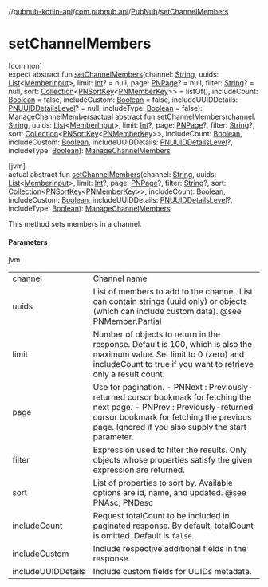 //[pubnub-kotlin-api](../../../index.md)/[com.pubnub.api](../index.md)/[PubNub](index.md)/[setChannelMembers](set-channel-members.md)

# setChannelMembers

[common]\
expect abstract fun [setChannelMembers](set-channel-members.md)(channel: [String](https://kotlinlang.org/api/latest/jvm/stdlib/kotlin/-string/index.html), uuids: [List](https://kotlinlang.org/api/latest/jvm/stdlib/kotlin.collections/-list/index.html)&lt;[MemberInput](../../com.pubnub.api.models.consumer.objects.member/-member-input/index.md)&gt;, limit: [Int](https://kotlinlang.org/api/latest/jvm/stdlib/kotlin/-int/index.html)? = null, page: [PNPage](../../../../../pubnub-kotlin/pubnub-kotlin-core-api/pubnub-kotlin-core-api/com.pubnub.api.models.consumer.objects/-p-n-page/index.md)? = null, filter: [String](https://kotlinlang.org/api/latest/jvm/stdlib/kotlin/-string/index.html)? = null, sort: [Collection](https://kotlinlang.org/api/latest/jvm/stdlib/kotlin.collections/-collection/index.html)&lt;[PNSortKey](../../com.pubnub.api.models.consumer.objects/-p-n-sort-key/index.md)&lt;[PNMemberKey](../../com.pubnub.api.models.consumer.objects/-p-n-member-key/index.md)&gt;&gt; = listOf(), includeCount: [Boolean](https://kotlinlang.org/api/latest/jvm/stdlib/kotlin/-boolean/index.html) = false, includeCustom: [Boolean](https://kotlinlang.org/api/latest/jvm/stdlib/kotlin/-boolean/index.html) = false, includeUUIDDetails: [PNUUIDDetailsLevel](../../com.pubnub.api.models.consumer.objects.member/-p-n-u-u-i-d-details-level/index.md)? = null, includeType: [Boolean](https://kotlinlang.org/api/latest/jvm/stdlib/kotlin/-boolean/index.html) = false): [ManageChannelMembers](../../com.pubnub.api.endpoints.objects.member/-manage-channel-members/index.md)actual abstract fun [setChannelMembers](set-channel-members.md)(channel: [String](https://kotlinlang.org/api/latest/jvm/stdlib/kotlin/-string/index.html), uuids: [List](https://kotlinlang.org/api/latest/jvm/stdlib/kotlin.collections/-list/index.html)&lt;[MemberInput](../../com.pubnub.api.models.consumer.objects.member/-member-input/index.md)&gt;, limit: [Int](https://kotlinlang.org/api/latest/jvm/stdlib/kotlin/-int/index.html)?, page: [PNPage](../../../../../pubnub-kotlin/pubnub-kotlin-core-api/pubnub-kotlin-core-api/com.pubnub.api.models.consumer.objects/-p-n-page/index.md)?, filter: [String](https://kotlinlang.org/api/latest/jvm/stdlib/kotlin/-string/index.html)?, sort: [Collection](https://kotlinlang.org/api/latest/jvm/stdlib/kotlin.collections/-collection/index.html)&lt;[PNSortKey](../../com.pubnub.api.models.consumer.objects/-p-n-sort-key/index.md)&lt;[PNMemberKey](../../com.pubnub.api.models.consumer.objects/-p-n-member-key/index.md)&gt;&gt;, includeCount: [Boolean](https://kotlinlang.org/api/latest/jvm/stdlib/kotlin/-boolean/index.html), includeCustom: [Boolean](https://kotlinlang.org/api/latest/jvm/stdlib/kotlin/-boolean/index.html), includeUUIDDetails: [PNUUIDDetailsLevel](../../com.pubnub.api.models.consumer.objects.member/-p-n-u-u-i-d-details-level/index.md)?, includeType: [Boolean](https://kotlinlang.org/api/latest/jvm/stdlib/kotlin/-boolean/index.html)): [ManageChannelMembers](../../com.pubnub.api.endpoints.objects.member/-manage-channel-members/index.md)

[jvm]\
actual abstract fun [setChannelMembers](set-channel-members.md)(channel: [String](https://kotlinlang.org/api/latest/jvm/stdlib/kotlin/-string/index.html), uuids: [List](https://kotlinlang.org/api/latest/jvm/stdlib/kotlin.collections/-list/index.html)&lt;[MemberInput](../../../../../pubnub-kotlin/pubnub-kotlin-api/pubnub-kotlin-api/com.pubnub.api.models.consumer.objects.member/-member-input/index.md)&gt;, limit: [Int](https://kotlinlang.org/api/latest/jvm/stdlib/kotlin/-int/index.html)?, page: [PNPage](../../../../../pubnub-kotlin/pubnub-kotlin-core-api/pubnub-kotlin-core-api/com.pubnub.api.models.consumer.objects/-p-n-page/index.md)?, filter: [String](https://kotlinlang.org/api/latest/jvm/stdlib/kotlin/-string/index.html)?, sort: [Collection](https://kotlinlang.org/api/latest/jvm/stdlib/kotlin.collections/-collection/index.html)&lt;[PNSortKey](../../../../../pubnub-kotlin/pubnub-kotlin-api/pubnub-kotlin-api/com.pubnub.api.models.consumer.objects/-p-n-sort-key/index.md)&lt;[PNMemberKey](../../../../../pubnub-kotlin/pubnub-kotlin-api/pubnub-kotlin-api/com.pubnub.api.models.consumer.objects/-p-n-member-key/index.md)&gt;&gt;, includeCount: [Boolean](https://kotlinlang.org/api/latest/jvm/stdlib/kotlin/-boolean/index.html), includeCustom: [Boolean](https://kotlinlang.org/api/latest/jvm/stdlib/kotlin/-boolean/index.html), includeUUIDDetails: [PNUUIDDetailsLevel](../../../../../pubnub-kotlin/pubnub-kotlin-api/pubnub-kotlin-api/com.pubnub.api.models.consumer.objects.member/-p-n-u-u-i-d-details-level/index.md)?, includeType: [Boolean](https://kotlinlang.org/api/latest/jvm/stdlib/kotlin/-boolean/index.html)): [ManageChannelMembers](../../com.pubnub.api.endpoints.objects.member/-manage-channel-members/index.md)

This method sets members in a channel.

#### Parameters

jvm

| | |
|---|---|
| channel | Channel name |
| uuids | List of members to add to the channel. List can contain strings (uuid only)     or objects (which can include custom data). @see PNMember.Partial |
| limit | Number of objects to return in the response.     Default is 100, which is also the maximum value.     Set limit to 0 (zero) and includeCount to true if you want to retrieve only a result count. |
| page | Use for pagination.     - PNNext : Previously-returned cursor bookmark for fetching the next page.     - PNPrev : Previously-returned cursor bookmark for fetching the previous page.                  Ignored if you also supply the start parameter. |
| filter | Expression used to filter the results. Only objects whose properties satisfy the given     expression are returned. |
| sort | List of properties to sort by. Available options are id, name, and updated.     @see PNAsc, PNDesc |
| includeCount | Request totalCount to be included in paginated response. By default, totalCount is omitted.     Default is `false`. |
| includeCustom | Include respective additional fields in the response. |
| includeUUIDDetails | Include custom fields for UUIDs metadata. |
